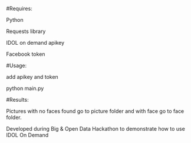 #Requires:

Python 

Requests library

IDOL on demand apikey

Facebook token

#Usage:

add apikey and token

python main.py

#Results:

Pictures with no faces found go to picture folder and with face go to face folder.


Developed during Big & Open Data Hackathon to demonstrate how to use IDOL On Demand
